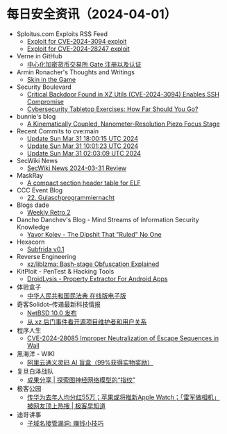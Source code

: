 # 每日安全资讯（2024-04-01）

- Sploitus.com Exploits RSS Feed
  - [Exploit for CVE-2024-3094 exploit](https://sploitus.com/exploit?id=AC0C20E1-A768-5EC4-AA27-3047250352C8&utm_source=rss&utm_medium=rss)
  - [Exploit for CVE-2024-28247 exploit](https://sploitus.com/exploit?id=6C94DC11-1DA5-5E66-A47C-35F5851AD621&utm_source=rss&utm_medium=rss)
- Verne in GitHub
  - [中心化加密货币交易所 Gate 注册以及认证](https://einverne.github.io/post/2024/03/gate-introduction.html)
- Armin Ronacher's Thoughts and Writings
  - [Skin in the Game](http://lucumr.pocoo.org/2024/3/31/skin-in-the-game)
- Security Boulevard
  - [Critical Backdoor Found in XZ Utils (CVE-2024-3094) Enables SSH Compromise](https://securityboulevard.com/2024/03/critical-backdoor-found-in-xz-utils-cve-2024-3094-enables-ssh-compromise/)
  - [Cybersecurity Tabletop Exercises: How Far Should You Go?](https://securityboulevard.com/2024/03/cybersecurity-tabletop-exercises-how-far-should-you-go/)
- bunnie's blog
  - [A Kinematically Coupled, Nanometer-Resolution Piezo Focus Stage](https://www.bunniestudios.com/blog/?p=7066)
- Recent Commits to cve:main
  - [Update Sun Mar 31 18:00:15 UTC 2024](https://github.com/trickest/cve/commit/3654d786773432a6a741bca16e150ef86487e3ab)
  - [Update Sun Mar 31 10:01:23 UTC 2024](https://github.com/trickest/cve/commit/cd2851695dbfc3259b25c8683d3152ea93e542a2)
  - [Update Sun Mar 31 02:03:09 UTC 2024](https://github.com/trickest/cve/commit/1a541289b938679cbe0bec8b14c22f6a91e1f9ca)
- SecWiki News
  - [SecWiki News 2024-03-31 Review](http://www.sec-wiki.com/?2024-03-31)
- MaskRay
  - [A compact section header table for ELF](https://maskray.me/blog/2024-03-31-a-compact-section-header-table-for-elf)
- CCC Event Blog
  - [22. Gulaschprogrammiernacht](https://events.ccc.de/2024/03/31/gpn22/)
- Blogs  dade
  - [Weekly Retro 2](https://0xda.de/blog/2024/03/weekly-retro-2/)
- Dancho Danchev's Blog - Mind Streams of Information Security Knowledge
  - [Yavor Kolev - The Dipshit That "Ruled" No One](https://ddanchev.blogspot.com/2024/04/yavor-kolev-dipshit-that-ruled-no-one.html)
- Hexacorn
  - [Subfrida v0.1](https://www.hexacorn.com/blog/2024/03/31/subfrida-v0-1/)
- Reverse Engineering
  - [xz/liblzma: Bash-stage Obfuscation Explained](https://www.reddit.com/r/ReverseEngineering/comments/1bs8p01/xzliblzma_bashstage_obfuscation_explained/)
- KitPloit - PenTest &amp; Hacking Tools
  - [DroidLysis - Property Extractor For Android Apps](http://www.kitploit.com/2024/03/droidlysis-property-extractor-for.html)
- 体验盒子
  - [中华人民共和国民法典 在线版电子版](https://www.uedbox.com/post/69576/)
- 奇客Solidot–传递最新科技情报
  - [NetBSD 10.0 发布](https://www.solidot.org/story?sid=77742)
  - [从 xz 后门事件看开源项目维护者和用户关系](https://www.solidot.org/story?sid=77741)
- 程序人生
  - [CVE-2024-28085 Improper Neutralization of Escape Sequences in Wall](https://programlife.net/2024/03/31/cve-2024-28085-improper-neutralization-of-escape-sequences-in-wall/)
- 黑海洋 - WIKI
  - [阿里云通义灵码 AI 盲盒（99%获得实物奖励）](https://upx8.com/4119)
- 复旦白泽战队
  - [成果分享 | 探索图神经网络模型的“指纹”](https://mp.weixin.qq.com/s?__biz=MzU4NzUxOTI0OQ==&mid=2247489018&idx=1&sn=a40991223df4e7d51afcabcbd5e7b5c0&chksm=fdeb9184ca9c18926e75e53de9af35ed8594154952772b3059bddf21c55ffa06fc841f31b829&scene=58&subscene=0#rd)
- 极客公园
  - [传华为去年人均分红55万；苹果或将推新Apple Watch；「雷军做相机」被网友顶上热搜 | 极客早知道](https://mp.weixin.qq.com/s?__biz=MTMwNDMwODQ0MQ==&mid=2653037828&idx=1&sn=0114eb6262b06d7cc534838440cf513b&chksm=7e5758b24920d1a44d57792e373db855e53fd5e7e5247729b813e476b48c3fcf66dc0c40cfe5&scene=58&subscene=0#rd)
- 迪哥讲事
  - [子域名接管漏洞: 赚钱小技巧](https://mp.weixin.qq.com/s?__biz=MzIzMTIzNTM0MA==&mid=2247494000&idx=1&sn=dba6edab2fd2c650fc34cd11978c2867&chksm=e8a5e313dfd26a052af18c1cee2918e7798acc109376a23ca81e185030a41db8eb6ee42df16e&scene=58&subscene=0#rd)
